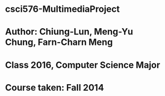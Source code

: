 # csci576-MultimediaProject
# Author: Chiung-Lun, Meng-Yu Chung, Farn-Charn Meng
#        Class 2016, Computer Science Major
#        Course taken: Fall 2014

